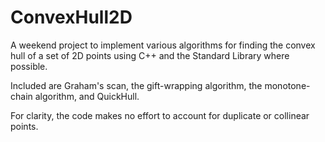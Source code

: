 ConvexHull2D
============

A weekend project to implement various algorithms for finding the convex hull of a set of 2D points using C++ and the Standard Library where possible.

Included are Graham's scan, the gift-wrapping algorithm, the monotone-chain algorithm, and QuickHull.

For clarity, the code makes no effort to account for duplicate or collinear points.



